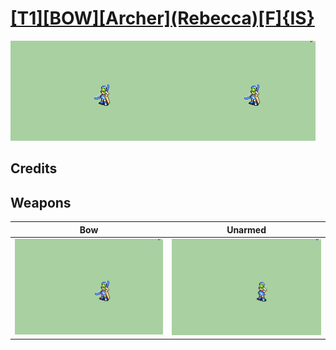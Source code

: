 # [\[T1\]\[BOW\]\[Archer\]\(Rebecca\)\[F\]{IS}](./%5BT1%5D%5BBOW%5D%5BArcher%5D(Rebecca)%5BF%5D%7BIS%7D)

<img src="./5.%20Bow/Bow_000.png" alt="[T1][BOW][Archer](Rebecca)[F]{IS} standing" />

## Credits



## Weapons


|Bow |Unarmed |
|  :---: | :---: |
| <img alt="Bow animation" src="./5.%20Bow/Bow.gif" /> | <img alt="Unarmed animation" src="./8.%20Unarmed/Unarmed.gif" /> |
